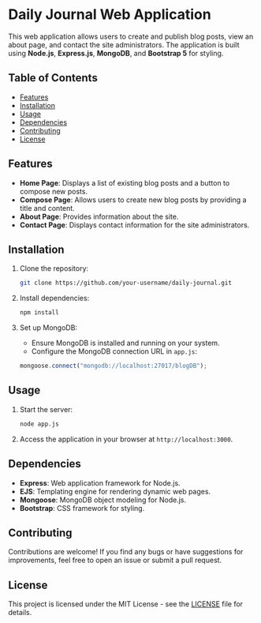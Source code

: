 
# Daily Journal Web Application

This web application allows users to create and publish blog posts, view an about page, and contact the site administrators. The application is built using **Node.js**, **Express.js**, **MongoDB**, and **Bootstrap 5** for styling.

## Table of Contents

- [Features](#features)
- [Installation](#installation)
- [Usage](#usage)
- [Dependencies](#dependencies)
- [Contributing](#contributing)
- [License](#license)

## Features

- **Home Page**: Displays a list of existing blog posts and a button to compose new posts.
- **Compose Page**: Allows users to create new blog posts by providing a title and content.
- **About Page**: Provides information about the site.
- **Contact Page**: Displays contact information for the site administrators.

## Installation

1. Clone the repository:
   ```bash
   git clone https://github.com/your-username/daily-journal.git
   ```
2. Install dependencies:
   ```bash
   npm install
   ```
3. Set up MongoDB:
   - Ensure MongoDB is installed and running on your system.
   - Configure the MongoDB connection URL in `app.js`:

   ```javascript
   mongoose.connect("mongodb://localhost:27017/blogDB");
   ```

## Usage

1. Start the server:
   ```bash
   node app.js
   ```
2. Access the application in your browser at `http://localhost:3000`.

## Dependencies

- **Express**: Web application framework for Node.js.
- **EJS**: Templating engine for rendering dynamic web pages.
- **Mongoose**: MongoDB object modeling for Node.js.
- **Bootstrap**: CSS framework for styling.

## Contributing

Contributions are welcome! If you find any bugs or have suggestions for improvements, feel free to open an issue or submit a pull request.

## License

This project is licensed under the MIT License - see the [LICENSE](LICENSE) file for details.
